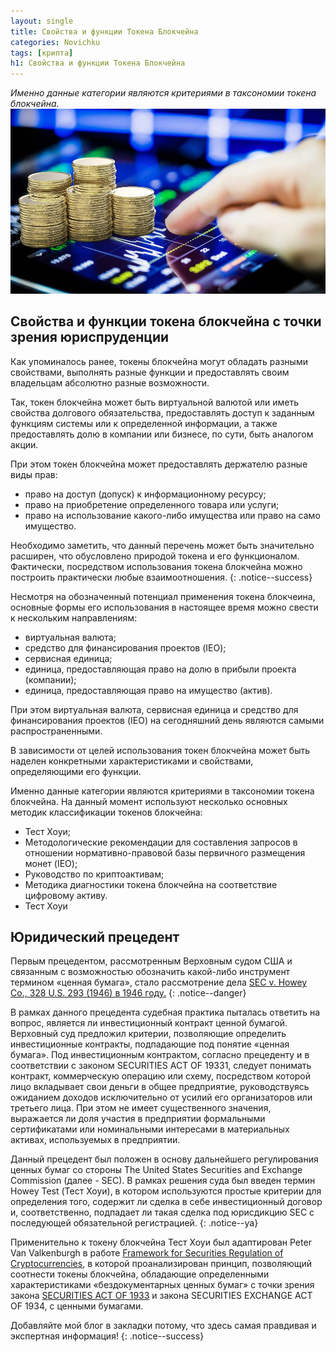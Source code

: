 ```yaml
---
layout: single
title: Свойства и функции Токена Блокчейна
categories: Novichku
tags: [крипта]
h1: Свойства и функции Токена Блокчейна
---
```

*Именно данные категории являются критериями в таксономии токена блокчейна.*
![token](/assets/images/novichku/token3.jpg)


## Свойства и функции токена блокчейна с точки зрения юриспруденции

Как упоминалось ранее, токены блокчейна могут обладать разными свойствами, выполнять разные функции и предоставлять своим владельцам абсолютно разные возможности. 

Так, токен блокчейна может быть виртуальной валютой или иметь свойства долгового обязательства, предоставлять доступ к заданным функциям системы или к определенной информации, а также предоставлять долю в компании или бизнесе, по сути, быть аналогом акции.

При этом токен блокчейна может предоставлять держателю разные виды прав:

 * право на доступ (допуск) к информационному ресурсу;
 * право на приобретение определенного товара или услуги;
 * право на использование какого-либо имущества или право на само имущество.
 
Необходимо заметить, что данный перечень может быть значительно расширен, что обусловлено природой токена и его функционалом. Фактически, посредством использования токена блокчейна можно построить практически любые взаимоотношения.
{: .notice--success}

Несмотря на обозначенный потенциал применения токена блокчеина, основные формы его использования в настоящее время можно свести к нескольким направлениям:
 * виртуальная валюта;
 * средство для финансирования проектов (IEO);
 * сервисная единица;
 * единица, предоставляющая право на долю в прибыли проекта (компании);
 * единица, предоставляющая право на имущество (актив).
 
При этом виртуальная валюта, сервисная единица и средство для
финансирования проектов (IEO) на сегодняшний день являются самыми распространенными.

В зависимости от целей использования токен блокчейна может быть наделен конкретными характеристиками и свойствами, определяющими его функции. 

Именно данные категории являются критериями в таксономии токена блокчейна. На данный момент используют несколько основных методик классификации токенов блокчейна:
 * Тест Хоуи;
 * Методологические рекомендации для составления запросов в отношении нормативно-правовой базы первичного размещения монет (IEO);
 * Руководство по криптоактивам;
 * Методика диагностики токена блокчейна на соответствие цифровому активу.
* Тест Хоуи


## Юридический прецедент
Первым прецедентом, рассмотренным Верховным судом США и связанным с возможностью обозначить какой-либо инструмент термином «ценная бумага», стало рассмотрение дела [SEC v. Howey Co., 328 U.S. 293 (1946) в 1946 году.](https://supreme.justia.com/cases/federal/us/328/293/)
{: .notice--danger}

 В рамках данного прецедента судебная практика пыталась ответить на вопрос, является ли инвестиционный контракт ценной бумагой. Верховный суд предложил критерии, позволяющие определить инвестиционные контракты, подпадающие под понятие «ценная бумага». Под инвестиционным контрактом, согласно прецеденту и в соответствии с законом SECURITIES ACT OF 19331, следует понимать контракт, коммерческую операцию или схему, посредством которой лицо вкладывает свои деньги в общее предприятие, руководствуясь ожиданием доходов исключительно от усилий его организаторов или третьего лица. При этом не имеет существенного значения, выражается ли доля участия в предприятии формальными сертификатами или номинальными интересами в материальных активах, используемых в предприятии.
 
 
Данный прецедент был положен в основу дальнейшего регулирования ценных бумаг со стороны The United States Securities and Exchange Commission (далее - SEC). В рамках решения суда был введен термин Howey Test (Тест Хоуи), в котором используются простые критерии для определения того, содержит ли сделка в себе инвестиционный договор и, соответственно, подпадает ли такая сделка под юрисдикцию SEC с последующей обязательной регистрацией.
{: .notice--ya}

Применительно к токену блокчейна Тест Хоуи был адаптирован Peter Van Valkenburgh в работе [Framework for Securities Regulation of Cryptocurrencies](https://coincenter.org/entry/framework-for-securities-regulation-of-cryptocurrencies), в которой проанализирован принцип, позволяющий соотнести токены блокчейна, обладающие определенными характеристиками «бездокументарных ценных бумаг» с точки зрения закона [SECURITIES ACT OF 1933](https://www.sec.gov/answers/about-lawsshtml.html#secact1933) и закона SECURITIES EXCHANGE ACT OF 1934, с ценными бумагами.


Добавляйте мой блог в закладки потому, что здесь самая правдивая и экспертная информация!
{: .notice--success}